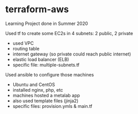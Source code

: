 # terraform-aws
Learning Project done in Summer 2020

Used tf to create some EC2s in 4 subnets: 2 public, 2 private
- used VPC
- routing table
- internet gateway (so private could reach public internet)
- elastic load balancer (ELB)
- specific file: multiple-subnets.tf

Used ansible to configure those machines
- Ubuntu and CentOS
- installed nginx, php, etc
- machines hosted a metalab app
- also used template files (jinja2)
- specific files: provision.ymls & main.tf

